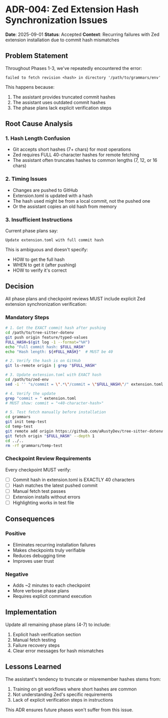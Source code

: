 # ADR-004: Zed Extension Hash Synchronization Issues

**Date**: 2025-09-01
**Status**: Accepted
**Context**: Recurring failures with Zed extension installation due to commit hash mismatches

## Problem Statement

Throughout Phases 1-3, we've repeatedly encountered the error:
```
failed to fetch revision <hash> in directory '/path/to/grammars/env'
```

This happens because:
1. The assistant provides truncated commit hashes
2. The assistant uses outdated commit hashes
3. The phase plans lack explicit verification steps

## Root Cause Analysis

### 1. Hash Length Confusion
- Git accepts short hashes (7+ chars) for most operations
- Zed requires FULL 40-character hashes for remote fetching
- The assistant often truncates hashes to common lengths (7, 12, or 16 chars)

### 2. Timing Issues
- Changes are pushed to GitHub
- Extension.toml is updated with a hash
- The hash used might be from a local commit, not the pushed one
- Or the assistant copies an old hash from memory

### 3. Insufficient Instructions
Current phase plans say:
```
Update extension.toml with full commit hash
```

This is ambiguous and doesn't specify:
- HOW to get the full hash
- WHEN to get it (after pushing)
- HOW to verify it's correct

## Decision

All phase plans and checkpoint reviews MUST include explicit Zed extension synchronization verification:

### Mandatory Steps
```bash
# 1. Get the EXACT commit hash after pushing
cd /path/to/tree-sitter-dotenv
git push origin feature/typed-values
FULL_HASH=$(git log -1 --format="%H")
echo "Full commit hash: $FULL_HASH"
echo "Hash length: ${#FULL_HASH}"  # MUST be 40

# 2. Verify the hash is on GitHub
git ls-remote origin | grep "$FULL_HASH"

# 3. Update extension.toml with EXACT hash
cd /path/to/zed-env
sed -i '' "s/commit = \".*\"/commit = \"$FULL_HASH\"/" extension.toml

# 4. Verify the update
grep "commit = " extension.toml
# MUST show: commit = "<40-character-hash>"

# 5. Test fetch manually before installation
cd grammars
git init temp-test
cd temp-test
git remote add origin https://github.com/aRustyDev/tree-sitter-dotenv
git fetch origin "$FULL_HASH" --depth 1
cd ../..
rm -rf grammars/temp-test
```

### Checkpoint Review Requirements

Every checkpoint MUST verify:
- [ ] Commit hash in extension.toml is EXACTLY 40 characters
- [ ] Hash matches the latest pushed commit
- [ ] Manual fetch test passes
- [ ] Extension installs without errors
- [ ] Highlighting works in test file

## Consequences

### Positive
- Eliminates recurring installation failures
- Makes checkpoints truly verifiable
- Reduces debugging time
- Improves user trust

### Negative
- Adds ~2 minutes to each checkpoint
- More verbose phase plans
- Requires explicit command execution

## Implementation

Update all remaining phase plans (4-7) to include:
1. Explicit hash verification section
2. Manual fetch testing
3. Failure recovery steps
4. Clear error messages for hash mismatches

## Lessons Learned

The assistant's tendency to truncate or misremember hashes stems from:
1. Training on git workflows where short hashes are common
2. Not understanding Zed's specific requirements
3. Lack of explicit verification steps in instructions

This ADR ensures future phases won't suffer from this issue.